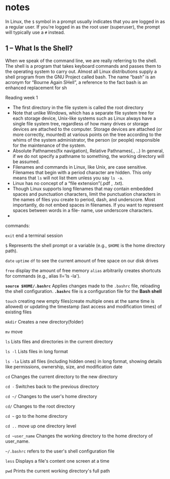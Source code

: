 # notes

In Linux, the `$` symbol in a prompt usually indicates that you are logged in as a regular user.
If you're logged in as the root user (superuser), the prompt will typically use a `#` instead.

## 1 – What Is the Shell?
When we speak of the command line, we are really referring to the shell. The shell is a
program that takes keyboard commands and passes them to the operating system to carry
out. Almost all Linux distributions supply a shell program from the GNU Project called
bash. The name “bash” is an acronym for “Bourne Again SHell”, a reference to the fact
bash is an enhanced replacement for sh

Reading week 1

- The first directory in the file system is called the root directory
- Note that unlike Windows, which has a separate file system tree for each storage device, Unix-like systems such as Linux always have a single file system tree, regardless of how many drives or storage devices are attached to the computer. Storage devices are attached (or more correctly, mounted) at various points on the tree according to the whims of the system administrator, the person (or people) responsible for the maintenance of the system.
- Absolute Pathnames(fix navigation), Relative Pathnames(., ..) In general, if we do not specify a pathname to something, the working directory will be assumed.
- Filenames and commands in Linux, like Unix, are case sensitive. Filenames that begin with a period character are hidden. This only means that `ls` will not list them unless you say `ls -a`.
- Linux has no concept of a “file extension”(.pdf , .txt).
- Though Linux supports long filenames that may contain embedded spaces and
punctuation characters, limit the punctuation characters in the names of files
you create to period, dash, and underscore. Most importantly, do not embed
spaces in filenames. If you want to represent spaces between words in a file-
name, use underscore characters.
- 

commands: 

`exit` end a terminal session

`$` Represents the shell prompt or a variable (e.g., `$HOME` is the home directory path).

`date`
`uptime`
`df`  to see the current amount of free space on our disk drives

`free` display the amount of free memory
`alias`  arbitrarily creates shortcuts for commands (e.g., alias ll='ls -la').

**`source $HOME/.bashrc`** Applies changes made to the `.bashrc` file, reloading the shell configuration. **`.bashrc`** file is a configuration file for the **Bash shell**

`touch`  creating new empty files(create multiple ones at the same time is allowed) or updating the timestamp (last access and modification times) of existing files

`mkdir` Creates a new directory(folder)

`mv` move

`ls` Lists files and directories in the current directory

`ls -l` Lists files in long format

`ls -la`  Lists all files (including hidden ones) in long format, showing details like permissions, ownership, size, and modification date

`cd`  Changes the current directory to the new directory

`cd -`  Switches back to the previous directory

`cd ~/`  Changes to the user's home directory

`cd/`  Changes to the root directory

`cd ~`  go to the home directory

`cd ..`  move up one directory level

`cd ~user_name` Changes the working directory to the home directory of
user_name.

`~/.bashrc`  refers to the user's shell configuration file

`less` Displays a file's content one screen at a time

`pwd` Prints the current working directory's full path